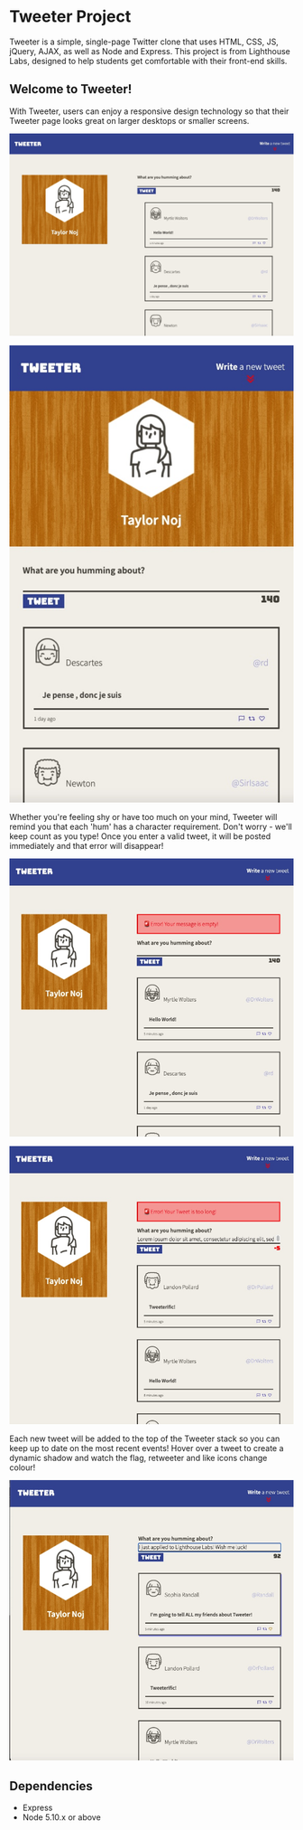 # Tweeter Project

Tweeter is a simple, single-page Twitter clone that uses HTML, CSS, JS, jQuery, AJAX, as well as Node and Express.  This project is from Lighthouse Labs, designed to help students get comfortable with their front-end skills.

## Welcome to Tweeter!

With Tweeter, users can enjoy a responsive design technology so that their Tweeter page looks great on larger desktops or smaller screens.

!["Screenshot of Desktop view"](https://github.com/taylornoj/tweeterapp/blob/master/docs/desktop-view.jpg?raw=true)


!["Screenshot of Mobile view"](https://github.com/taylornoj/tweeterapp/blob/master/docs/mobile-view.jpg?raw=true)

Whether you're feeling shy or have too much on your mind, Tweeter will remind you that each 'hum' has a character requirement.  Don't worry - we'll keep count as you type!  Once you enter a valid tweet, it will be posted immediately and that error will disappear!

!["Screenshot of Empty Message Error"](https://github.com/taylornoj/tweeterapp/blob/master/docs/empty-msg.jpg?raw=true)

!["Screenshot of Too Long Message Error"](https://github.com/taylornoj/tweeterapp/blob/master/docs/toolong-msg.jpg?raw=true)

Each new tweet will be added to the top of the Tweeter stack so you can keep up to date on the most recent events!  Hover over a tweet to create a dynamic shadow and watch the flag, retweeter and like icons change colour!

!["Screenshot of hover state"](https://github.com/taylornoj/tweeterapp/blob/master/docs/hover-state.jpg?raw=true)

## Dependencies

- Express
- Node 5.10.x or above
